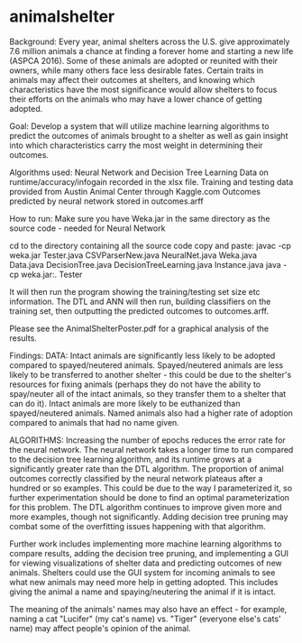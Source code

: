 # animalshelter
Background: Every year, animal shelters across the U.S. give approximately 7.6 million animals a chance at finding a forever home and starting a new life (ASPCA 2016). Some of these animals are adopted or  reunited with their owners, while many others face less desirable fates. Certain traits in animals may affect their outcomes at shelters, and knowing which characteristics have the most significance would allow shelters to focus their efforts on the animals who may have a lower chance of getting adopted. 

Goal: Develop a system that will utilize machine learning algorithms to predict the outcomes of animals brought to a shelter as well as gain insight into which characteristics carry the most weight in determining their outcomes.

Algorithms used: Neural Network and Decision Tree Learning
Data on runtime/accuracy/infogain recorded in the xlsx file.
Training and testing data provided from Austin Animal Center through Kaggle.com
Outcomes predicted by neural network stored in outcomes.arff

How to run:
Make sure you have Weka.jar in the same directory as the source code - needed for Neural Network

cd to the directory containing all the source code
copy and paste:
javac -cp weka.jar Tester.java CSVParserNew.java NeuralNet.java Weka.java Data.java DecisionTree.java DecisionTreeLearning.java Instance.java
java -cp weka.jar:. Tester

It will then run the program showing the training/testing set size etc information.
The DTL and ANN will then run, building classifiers on the training set, then outputting the predicted outcomes to outcomes.arff.

Please see the AnimalShelterPoster.pdf for a graphical analysis of the results.

Findings:
DATA:
Intact animals are significantly less likely to be adopted compared to spayed/neutered animals. Spayed/neutered animals are less likely to be transferred to another shelter - this could be due to the shelter's resources for fixing animals (perhaps they do not have the ability to spay/neuter all of the intact animals, so they transfer them to a shelter that can do it). Intact animals are more likely to be euthanized than spayed/neutered animals. Named animals also had a higher rate of adoption compared to animals that had no name given.

ALGORITHMS:
Increasing the number of epochs reduces the error rate for the neural network. The neural network takes a longer time to run compared to the decision tree learning algorithm, and its runtime grows at a significantly greater rate than the DTL algorithm. The proportion of animal outcomes correctly classified by the neural network plateaus after a hundred or so examples. This could be due to the way I parameterized it, so further experimentation should be done to find an optimal parameterization for this problem. The DTL algorithm continues to improve given more and more examples, though not significantly. Adding decision tree pruning may combat some of the overfitting issues happening with that algorithm. 

Further work includes implementing more machine learning algorithms to compare results, adding the decision tree pruning, and implementing a GUI for viewing visualizations of shelter data and predicting outcomes of new animals. Shelters could use the GUI system for incoming animals to see what new animals may need more help in getting adopted. This includes giving the animal a name and spaying/neutering the animal if it is intact. 

The meaning of the animals' names may also have an effect - for example, naming a cat "Lucifer" (my cat's name) vs. "Tiger" (everyone else's cats' name) may affect people's opinion of the animal.



